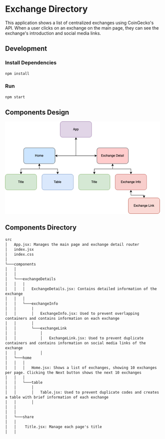 # Exchange Directory

This application shows a list of centralized exchanges using CoinGecko's API. When a user clicks on an exchange on the main page, they can see the exchange's introduction and social media links.

## Development

### Install Dependencies

```bash
npm install
```

### Run

```bash
npm start
```

## Components Design

![components design](component_design.png)

## Components Directory
```
src
│   App.jsx: Manages the main page and exchange detail router
│   index.jsx
│   index.css   
│
└───components
│   │
│   │
│   └───exchangeDetails
│   │   |
│   │   │   ExchangeDetails.jsx: Contains detailed information of the exchange
│   │   │   
│   │   └───exchangeInfo  
│   │       |
│   │       │   ExchangeInfo.jsx: Used to prevent overlapping containers and contains information on each exchange
│   │       │
│   │       └───exchangeLink
│   │           │
│   │           │   ExchangeLink.jsx: Used to prevent duplicate containers and contains information on social media links of the exchange
│   │           │
│   └───home
│   │   │
│   │   │   Home.jsx: Shows a list of exchanges, showing 10 exchanges per page. Clicking the Next button shows the next 10 exchanges
│   │   │   
│   │   └───table
│   │       │   
│   │       │   Table.jsx: Used to prevent duplicate codes and creates a table with brief information of each exchange
│   │       │ 
│   │  
│   │  
│   └───share
│   │
│   │    Title.jsx: Manage each page's title
│   │
```
